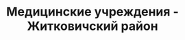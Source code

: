 ---
district_id: 3-08-0
district_name: Житковичский район
title: Медицинские учреждения - Житковичский район
---